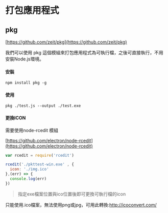 # 打包應用程式

## pkg

[https://github.com/zeit/pkg](https://github.com/zeit/pkg)

我們可以使用 pkg 這個模組來打包應用程式為可執行檔，之後可直接執行，不用安裝Node.js環境。

#### 安裝

```
npm install pkg -g
```

#### 使用

```
pkg ./test.js --output ./test.exe
```

#### 更換ICON

需要使用node-rcedit 模組

[https://github.com/electron/node-rcedit](https://github.com/electron/node-rcedit)

```js
var rcedit = require('rcedit')

rcedit('./pkttest-win.exe' , {
  icon: './img.ico'
},(err) => {
  console.log(err)
})
```

> 指定exe檔案位置與ico位置後即可更換可執行檔的icon

只能使用.ico檔案，無法使用png或jpg，可用此轉換:http://icoconvert.com/

